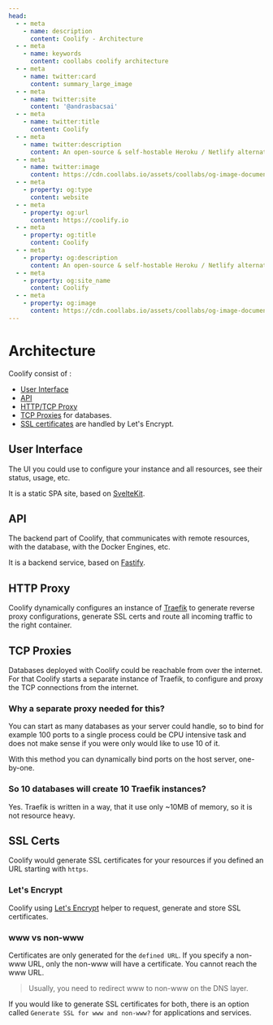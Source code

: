 ```yaml
---
head:
  - - meta
    - name: description
      content: Coolify - Architecture
  - - meta
    - name: keywords
      content: coollabs coolify architecture
  - - meta
    - name: twitter:card
      content: summary_large_image
  - - meta
    - name: twitter:site
      content: '@andrasbacsai'
  - - meta
    - name: twitter:title
      content: Coolify
  - - meta
    - name: twitter:description
      content: An open-source & self-hostable Heroku / Netlify alternative.
  - - meta
    - name: twitter:image
      content: https://cdn.coollabs.io/assets/coollabs/og-image-documentation.png
  - - meta
    - property: og:type
      content: website
  - - meta
    - property: og:url
      content: https://coolify.io
  - - meta
    - property: og:title
      content: Coolify
  - - meta
    - property: og:description
      content: An open-source & self-hostable Heroku / Netlify alternative.
  - - meta
    - property: og:site_name
      content: Coolify
  - - meta
    - property: og:image
      content: https://cdn.coollabs.io/assets/coollabs/og-image-documentation.png
---
```

# Architecture

Coolify consist of :
- [User Interface](#ui)
- [API](#api)
- [HTTP/TCP Proxy](#http-proxy) 
- [TCP Proxies](#tcp-proxies) for databases. 
- [SSL certificates](#ssl-certs) are handled by Let's Encrypt.

## User Interface
The UI you could use to configure your instance and all resources, see their status, usage, etc.

It is a static SPA site, based on [SvelteKit](https://kit.svelte.dev).

## API
The backend part of Coolify, that communicates with remote resources, with the database, with the Docker Engines, etc.

It is a backend service, based on [Fastify](https://fastify.io).

## HTTP Proxy
Coolify dynamically configures an instance of [Traefik](https://traefik.io) to generate reverse proxy configurations, generate SSL certs and route all incoming traffic to the right container.

## TCP Proxies
Databases deployed with Coolify could be reachable from over the internet. For that Coolify starts a separate instance of Traefik, to configure and proxy the TCP connections from the internet. 

### Why a separate proxy needed for this?
You can start as many databases as your server could handle, so to bind for example 100 ports to a single process could be CPU intensive task and does not make sense if you were only would like to use 10 of it. 

With this method you can dynamically bind ports on the host server, one-by-one.

### So 10 databases will create 10 Traefik instances?

Yes. Traefik is written in a way, that it use only ~10MB of memory, so it is not resource heavy.

## SSL Certs

Coolify would generate SSL certificates for your resources if you defined an URL starting with `https`. 

### Let's Encrypt
Coolify using [Let's Encrypt](https://letsencrypt.org/) helper to request, generate and store SSL certificates.

### www vs non-www
Certificates are only generated for the `defined URL`. If you specify a non-www URL, only the non-www will have a certificate. You cannot reach the www URL. 

>Usually, you need to redirect www to non-www on the DNS layer.

If you would like to generate SSL certificates for both, there is an option called `Generate SSL for www and non-www?` for applications and services.
